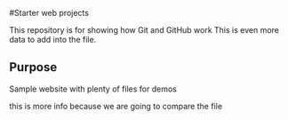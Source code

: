 #Starter web projects


This repository is for showing how Git and GitHub work
This is even more data to add into the file. 
## Purpose



Sample website with plenty of files for demos

this is more info because we are going to compare the file 
